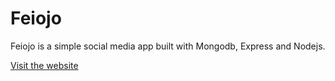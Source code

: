 # Feiojo
Feiojo is a simple social media app built with Mongodb, Express and Nodejs.

[Visit the website](https://feiojo.cyclic.app)
